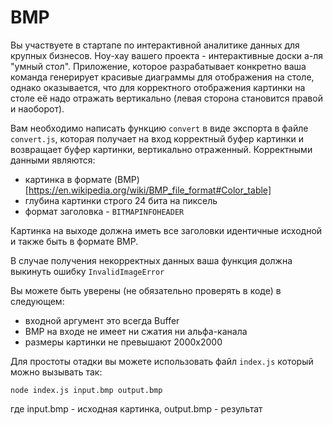 # BMP

Вы участвуете в стартапе по интерактивной аналитике данных для крупных бизнесов. Ноу-хау вашего проекта - интерактивные доски а-ля "умный стол". Приложение, которое разрабатывает конкретно ваша команда генерирует красивые диаграммы для отображения на столе, однако оказывается, что для корректного отображения картинки на столе её надо отражать вертикально (левая сторона становится правой и наоборот).

Вам необходимо написать функцию `convert` в виде экспорта в файле `convert.js`, которая получает на вход корректный буфер картинки и возвращает буфер картинки, вертикально отраженный. Корректными данными являются:

- картинка в формате (BMP)[https://en.wikipedia.org/wiki/BMP_file_format#Color_table]
- глубина картинки строго 24 бита на пиксель
- формат заголовка - `BITMAPINFOHEADER`

Картинка на выходе должна иметь все заголовки идентичные исходной и также быть в формате BMP.

В случае получения некорректных данных ваша функция должна выкинуть ошибку `InvalidImageError`

Вы можете быть уверены (не обязательно проверять в коде) в следующем:

- входной аргумент это всегда Buffer
- BMP на входе не имеет ни сжатия ни альфа-канала
- размеры картинки не превышают 2000х2000

Для простоты отадки вы можете использовать файл `index.js` который можно вызывать так:

```
node index.js input.bmp output.bmp
```

где input.bmp - исходная картинка, output.bmp - результат
